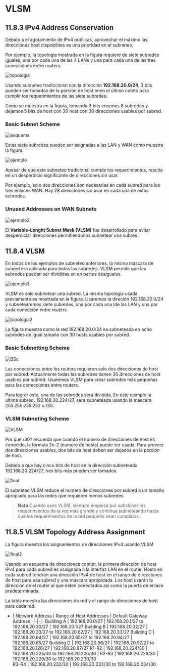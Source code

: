 # VLSM
## 11.8.3 IPv4 Address Conservation
Debido a el agotamiento de IPv4 públicas, aprovechar el máximo las direcciónes host dispobibles es una prioridad en el subneteo.

Por ejemplo, la topologia mostrada en la figura requiere de siete subredes iguales, una por cada una de las 4 LANs
y una para cada una de las tres conecciónes entre routers.

![topologia](Imagenes/11.8/11.8-1.png)

Usando subneteo tradiccional con la dirección **192.168.20.0/24**, 3 bits pueden ser tomados de la porción de host enen el último coteto para cumplir los requerimientos de las siete subredes.

Como se muestra en la figura, tomando 3 bits creamos 8 subredes y dejamos 5 bits de host con 30 host con 30 direcciones usables por subred.

### Basic Subnet Scheme 
![esquema](Imagenes/11.8/11.8-2.png)

Estas siete subredes pueden ser asignadas a las LAN y WAN como muestra la figura.

![ejemplo](Imagenes/11.8/11.8-3.png)

Apesar de que este subneteo tradicional cumple los requerimientos, resulta en un desperdicio significante de direcciones sin usar.

Por ejemplo, solo dos direcciones son necesarias en cada subred para los tres enlaces WAN.
Hay 28 direcciones sin usar en cada una de estas subredes. 

### Unused Addresses on WAN Subnets

![ejemplo2](Imagenes/11.8/11.8-4.png)


El **Variable-Lenght Subnet Mask (VLSM)** fue desarrollado para evitar desperdiciar direcciones permitiendonos subnetear una subred.

## 11.8.4 VLSM

En todos de los ejemplos de subneteo anteriores, la misma mascara de subred era aplicada para todas las subredes.
VLSM permite que las subredes puedan ser divididas en en partes desiguales.

![ejemplo3](Imagenes/11.8/11.8-5.png)

VLSM es solo subnetear una subred. 
La misma topologia usada previamente es mostrada en la figura. 
Usaremos la direción 192.168.20.0/24 y subnetearemos siete subredes, una por cada una lde las LAN y una por cada conección entre routers.

![topologia2](Imagenes/11.8/11.8-6.png)

La figura muestra como la red 192.168.20.0/24 es subneteada en ocho subredes de igual tamaño con 30 hosts usables por subred.

### Basic Subnetting Scheme
![BSc](Imagenes/11.8/11.8-7.png)

Las conecciones entre los routers requieren solo dos direcciones de host por subred.
Actualmente todas las subredes tienen 30 direcciones de host usables por subred.
Usaremos VLSM para crear subredes más pequeñas para las conecciones entre routers.

Para lograr esto, una de las subredes será dividida. 
En este ejemplo la última subred, 192.168.20.224/27, sera subneteada usando la máscara 255.255.255.252 o /30.

### VLSM Subneting Scheme
![VLSM](Imagenes/11.8/11.8-8.png)

Por qué /30? recuerda que cuando el numero de direcciones de host es conocido, la formula 2n-2 (numero de hosts) puede ser usada.
Para proveer dos direcciones usables, dos bits de host deben ser dejados en la porción de host.

Debido a que hay cinco bits de host en la dirección subneteada 192.168.20.224/27, tres bits más pueden ser tomados.

![final](Imagenes/11.8/11.8-9.png)

El subneteo VLSM reduce el numero de direcciones por subred a un tamaño apropiado para lás redes que requieren menos subredes.
> **Nota** Cuando uses VLSM, siempre empieza por satisfacer los requerimientos de la red más grande y continua subneteando hasta que los requerimientos de la red pequeña sean cumplidos.

## 11.8.5 VLSM Topology Address Assignment
La figura muestra los asignamientos de direcciones IPv4 usando VLSM

![final2](Imagenes/11.8/11.8-10.png)

Usando un esquema de direcciones común, la primera dirección de host IPv4 para cada subred es assignada a la interfaz LAN en el router.
Hosts en cada subred tendrán una dirección IPv4 de host en el rango de direcciones de host para esa subred y una máscara apropidada.
Los host usarán la dirección de el router al que esten conectados asi como la puerta de enlace predeterminada.

La tabla muestra las direcciones de red y el rango de direcciones de host para cada red. 


* | Network Address | Range of Host Addresses | Default Gateway Address
 -|-|-|-
Building A | 192.168.20.0/27 | 192.168.20.1/27 to 192.168.20.30/27 | 192.168.20.1/27
Building B | 192.168.20.32/27 | 192.168.20.33/27 to 192.168.20.62/27 | 192.168.20.33/27
Building C | 192.168.20.64/27 | 192.168.20.65/27 to 192.168.20.94/27 | 192.168.20.65/27
Building D | 192.168.20.96/27 | 192.168.20.97/27 to 192.168.20.126/27 | 192.168.20.97/27
R1-R2 | 192.168.20.224/30 | 192.168.20.225/30 to 192.168.20.226/30 | 
R2-R3 | 192.168.20.228/30 | 192.168.20.229/30 to 192.168.20.230/30	
R3-R4 | 192.168.20.232/30 | 192.168.20.233/30 to 192.168.20.234/30	

